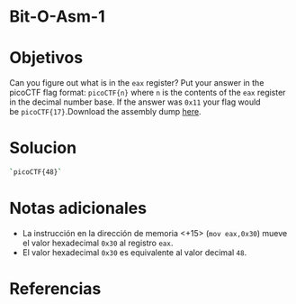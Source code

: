 #  Bit-O-Asm-1
# Objetivos
Can you figure out what is in the `eax` register? Put your answer in the picoCTF flag format: `picoCTF{n}` where `n` is the contents of the `eax` register in the decimal number base. If the answer was `0x11` your flag would be `picoCTF{17}`.Download the assembly dump [here](https://artifacts.picoctf.net/c/509/disassembler-dump0_a.txt).
# Solucion
```bash
`picoCTF{48}`
```

# Notas adicionales
- La instrucción en la dirección de memoria <+15> (`mov eax,0x30`) mueve el valor hexadecimal `0x30` al registro `eax`.
- El valor hexadecimal `0x30` es equivalente al valor decimal `48`.
# Referencias
